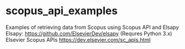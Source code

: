 # scopus_api_examples
Examples of retrieving data from Scopus using Scopus API and Elsapy  
Elsapy: https://github.com/ElsevierDev/elsapy (Requres Python 3.x)  
Elsevier Scopus APIs https://dev.elsevier.com/sc_apis.html